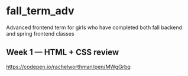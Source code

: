 # fall_term_adv
Advanced frontend term for girls who have completed both fall backend and spring frontend classes

## Week 1 — HTML + CSS review
https://codepen.io/rachelworthman/pen/MWgGrbq
